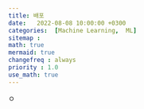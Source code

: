 ```yaml
---
title: 배포
date:   2022-08-08 10:00:00 +0300
categories:  [Machine Learning,  ML]
sitemap :
math: true
mermaid: true
changefreq : always
priority : 1.0
use_math: true
---
```




ㅇ